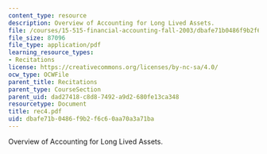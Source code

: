 ```yaml
---
content_type: resource
description: Overview of Accounting for Long Lived Assets.
file: /courses/15-515-financial-accounting-fall-2003/dbafe71b0486f9b2f6c60aa70a3a71ba_rec4.pdf
file_size: 87096
file_type: application/pdf
learning_resource_types:
- Recitations
license: https://creativecommons.org/licenses/by-nc-sa/4.0/
ocw_type: OCWFile
parent_title: Recitations
parent_type: CourseSection
parent_uid: dad27418-c8d8-7492-a9d2-680fe13ca348
resourcetype: Document
title: rec4.pdf
uid: dbafe71b-0486-f9b2-f6c6-0aa70a3a71ba
---
```

Overview of Accounting for Long Lived Assets.